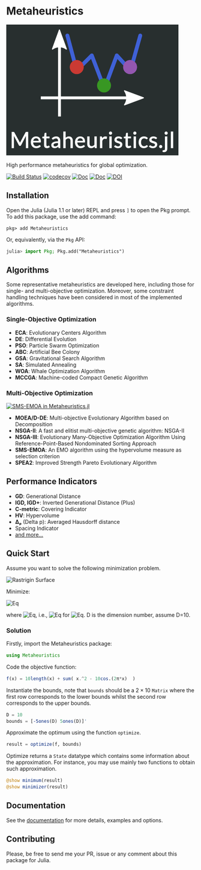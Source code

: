 # Metaheuristics


![Metaheuristics logo](docs/src/assets/logo-big.png)

High performance metaheuristics for global optimization.



[![Build Status](https://travis-ci.com/jmejia8/Metaheuristics.jl.svg?branch=master)](https://app.travis-ci.com/jmejia8/Metaheuristics.jl)
[![codecov](https://codecov.io/gh/jmejia8/Metaheuristics.jl/branch/master/graph/badge.svg?token=5B5KhU17or)](https://codecov.io/gh/jmejia8/Metaheuristics.jl)
[![Doc](https://img.shields.io/badge/docs-stable-blue.svg)](https://jmejia8.github.io/Metaheuristics.jl/stable/)
[![Doc](https://img.shields.io/badge/docs-dev-blue.svg)](https://jmejia8.github.io/Metaheuristics.jl/dev/)
[![DOI](https://zenodo.org/badge/108706706.svg)](https://zenodo.org/badge/latestdoi/108706706)



## Installation

Open the Julia (Julia 1.1 or later) REPL and press `]` to open the Pkg prompt. To add this package, use the add command:

```
pkg> add Metaheuristics
```

Or, equivalently, via the `Pkg` API:

```julia
julia> import Pkg; Pkg.add("Metaheuristics")
```



## Algorithms

Some representative metaheuristics are developed here, including those for single- and
multi-objective optimization. Moreover, some constraint handling techniques have been
considered in most of the implemented algorithms.

### Single-Objective Optimization

- **ECA**: Evolutionary Centers Algorithm
- **DE**:  Differential Evolution
- **PSO**: Particle Swarm Optimization
- **ABC**: Artificial Bee Colony
- **GSA**: Gravitational Search Algorithm
- **SA**:  Simulated Annealing
- **WOA**: Whale Optimization Algorithm
- **MCCGA**: Machine-coded Compact Genetic Algorithm

### Multi-Objective Optimization

[![SMS-EMOA in Metaheuristics.jl](https://jmejia8.github.io/Metaheuristics.jl/dev/figs/ZDT6.gif)](https://jmejia8.github.io/Metaheuristics.jl/stable/visualization/)

- **MOEA/D-DE**: Multi-objective Evolutionary Algorithm based on Decomposition
- **NSGA-II**:  A fast and elitist multi-objective genetic algorithm: NSGA-II
- **NSGA-III**: Evolutionary Many-Objective Optimization Algorithm Using Reference-Point-Based
  Nondominated Sorting Approach
- **SMS-EMOA**: An EMO algorithm using the hypervolume measure as selection criterion
- **SPEA2**: Improved Strength Pareto Evolutionary Algorithm

## Performance Indicators


- **GD**: Generational Distance
- **IGD, IGD+**: Inverted Generational Distance (Plus)
- **C-metric**: Covering Indicator
- **HV**: Hypervolume
- **Δₚ** (Delta p): Averaged Hausdorff distance
- Spacing Indicator
- [and more...](https://jmejia8.github.io/Metaheuristics.jl/stable/indicators/)



## Quick Start

Assume you want to solve the following minimization problem.

![Rastrigin Surface](https://raw.githubusercontent.com/jmejia8/Metaheuristics.jl/master/docs/src/figs/rastrigin.png)

Minimize:

![Eq](https://latex.codecogs.com/gif.latex?f(x)%20=%2010D%20+%20\sum_{i=1}^{D}%20%20x_i^2%20-%2010\cos(2\pi%20x_i))

where ![Eq](https://latex.codecogs.com/gif.latex?x\in[-5,%205]^{D}), i.e., ![Eq](https://latex.codecogs.com/gif.latex?-5%20\leq%20x_i%20\leq%205) for ![Eq](https://latex.codecogs.com/gif.latex?i=1,\ldots,D). D is the
dimension number, assume D=10.

### Solution

Firstly, import the Metaheuristics package:

```julia
using Metaheuristics
```

Code the objective function:
```julia
f(x) = 10length(x) + sum( x.^2 - 10cos.(2π*x)  )
```

Instantiate the bounds, note that `bounds` should be a $2\times 10$ `Matrix` where
the first row corresponds to the lower bounds whilst the second row corresponds to the
upper bounds.

```julia
D = 10
bounds = [-5ones(D) 5ones(D)]'
```

Approximate the optimum using the function `optimize`.

```julia
result = optimize(f, bounds)
```

Optimize returns a `State` datatype which contains some information about the approximation.
For instance, you may use mainly two functions to obtain such approximation.

```julia
@show minimum(result)
@show minimizer(result)
```


## Documentation

See the [documentation](https://jmejia8.github.io/Metaheuristics.jl/stable/) for more details, examples and options.

## Contributing


Please, be free to send me your PR, issue or any comment about this package for Julia.

